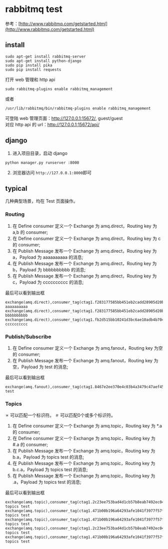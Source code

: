 # rabbitmq test

参考：[http://www.rabbitmq.com/getstarted.html](http://www.rabbitmq.com/getstarted.html)

## install

```
sudo apt-get install rabbitmq-server
sudo apt-get install python-django
sudo pip install pika
sudo pip install requests
```

打开 web 管理和 http api
```
sudo rabbitmq-plugins enable rabbitmq_management
```
或者
```
/usr/lib/rabbitmq/bin/rabbitmq-plugins enable rabbitmq_management
```
可登陆 web 管理页面：http://127.0.0.1:15672/, guest/guest   
对应 http api 的 url：http://127.0.0.1:15672/api/

## django

1. 进入项目目录，启动 django
```
python manager.py runserver :8000
```

2. 浏览器访问 `http://127.0.0.1:8000`即可

## typical

几种典型场景，均在 Test 页面操作。

### Routing

1. 在 Define consumer 定义一个 Exchange 为 amq.direct，Routing key 为 a,b 的 consumer;
2. 在 Define consumer 定义一个 Exchange 为 amq.direct，Routing key 为 c 的 consumer;
3. 在 Publish Message 发布一个 Exchange 为 amq.direct，Routing key 为 a，Payload 为 aaaaaaaaaa 的消息;
4. 在 Publish Message 发布一个 Exchange 为 amq.direct，Routing key 为 b，Payload 为 bbbbbbbbbb 的消息;
5. 在 Publish Message 发布一个 Exchange 为 amq.direct，Routing key 为 c，Payload 为 cccccccccc 的消息;

最后可以看到输出框
```
exchange(amq.direct),consumer_tag(ctag1.f283177585bb451eb2cadd28905d20b6): aaaaaaaaaa
exchange(amq.direct),consumer_tag(ctag1.f283177585bb451eb2cadd28905d20b6): bbbbbbbbbb
exchange(amq.direct),consumer_tag(ctag1.fb2d515bb10241d3bc6ae10adb4b704b): cccccccccc
```

### Publish/Subscribe

1. 在 Define consumer 定义一个 Exchange 为 amq.fanout，Routing key 为空的 consumer;
2. 在 Publish Message 发布一个 Exchange 为 amq.fanout，Routing key 为空，Payload 为 test 的消息;

最后可以看到输出框
```
exchange(amq.fanout),consumer_tag(ctag1.8467e2ee370e4c03b4a3479c47aef458): test
```

### Topics

`＊` 可以匹配一个标识符。
`＃` 可以匹配0个或多个标识符。

1. 在 Define consumer 定义一个 Exchange 为 amq.topic，Routing key 为 *.a 的 consumer;
2. 在 Define consumer 定义一个 Exchange 为 amq.topic，Routing key 为 #.a 的 consumer;
3. 在 Publish Message 发布一个 Exchange 为 amq.topic，Routing key 为 b.a，Payload 为 topics test 的消息;
4. 在 Publish Message 发布一个 Exchange 为 amq.topic，Routing key 为 b.c.a，Payload 为 topics test 的消息;
5. 在 Publish Message 发布一个 Exchange 为 amq.topic，Routing key 为 .a，Payload 为 topics test 的消息;

最后可以看到输出框
```
exchange(amq.topic),consumer_tag(ctag1.2c23ee753bad4d1cb57b8eab7492ec04): topics test
exchange(amq.topic),consumer_tag(ctag1.471b00b196a64293afe1041f3977f57f): topics test
exchange(amq.topic),consumer_tag(ctag1.471b00b196a64293afe1041f3977f57f): topics test
exchange(amq.topic),consumer_tag(ctag1.2c23ee753bad4d1cb57b8eab7492ec04): topics test
exchange(amq.topic),consumer_tag(ctag1.471b00b196a64293afe1041f3977f57f): topics test
```
